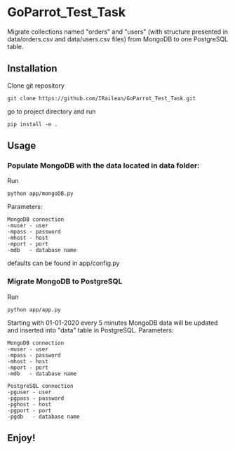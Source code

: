 # GoParrot_Test_Task

Migrate collections named "orders" and "users" (with structure presented in data/orders.csv and data/users.csv files) from MongoDB to one PostgreSQL table.

## Installation

Clone git repository
```
git clone https://github.com/IRailean/GoParrot_Test_Task.git
```
go to project directory and run
```
pip install -e .
```

## Usage
### Populate MongoDB with the data located in data folder:
Run
```
python app/mongoDB.py
```
Parameters:
```
MongoDB connection
-muser - user
-mpass - password
-mhost - host
-mport - port     
-mdb   - database name
```
defaults can be found in app/config.py

### Migrate MongoDB to PostgreSQL
Run
```
python app/app.py
```
Starting with 01-01-2020 every 5 minutes MongoDB data will be updated and inserted into "data" table in PostgreSQL.
Parameters:
```
MongoDB connection
-muser - user
-mpass - password
-mhost - host
-mport - port     
-mdb   - database name

PostgreSQL connection
-pguser - user
-pgpass - password
-pghost - host
-pgport - port     
-pgdb   - database name
```

## Enjoy!
